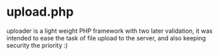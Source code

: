 # upload.php
uploader is a light weight PHP framework with two later validation, it was intended to ease the task of file upload to the server, and also keeping security the priority :) 
